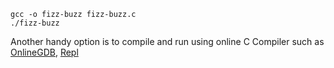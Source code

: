 ```console
gcc -o fizz-buzz fizz-buzz.c
./fizz-buzz
```
Another handy option is to compile and run using online C Compiler such as [OnlineGDB][2], [Repl][3]

[2]: https://www.onlinegdb.com/
[3]: https://replit.com/languages/c
